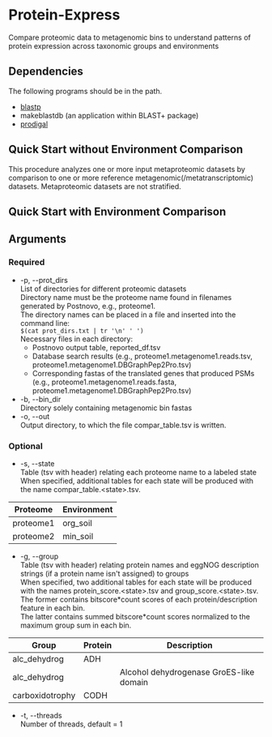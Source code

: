 # Protein-Express
Compare proteomic data to metagenomic bins to understand patterns of protein expression across taxonomic groups and environments

## Dependencies
The following programs should be in the path.
- [blastp](ftp://ftp.ncbi.nlm.nih.gov/blast/executables/blast+/LATEST/)
- makeblastdb (an application within BLAST+ package)
- [prodigal](https://github.com/hyattpd/Prodigal)

## Quick Start without Environment Comparison
This procedure analyzes one or more input metaproteomic datasets by comparison to one or more reference metagenomic(/metatranscriptomic) datasets. Metaproteomic datasets are not stratified.




## Quick Start with Environment Comparison

## Arguments
### Required
- -p, --prot_dirs <br />
List of directories for different proteomic datasets<br />
Directory name must be the proteome name found in filenames generated by Postnovo, e.g., 
proteome1.<br />
The directory names can be placed in a file and inserted into the command line:<br />
`$(cat prot_dirs.txt | tr '\n' ' ')`<br />
Necessary files in each directory:<br />
  - Postnovo output table, reported_df.tsv
  - Database search results
  (e.g., proteome1.metagenome1.reads.tsv, proteome1.metagenome1.DBGraphPep2Pro.tsv)
  - Corresponding fastas of the translated genes that produced PSMs
  (e.g., proteome1.metagenome1.reads.fasta, proteome1.metagenome1.DBGraphPep2Pro.tsv)<br />
- -b, --bin_dir<br />
Directory solely containing metagenomic bin fastas<br />
- -o, --out <br />
Output directory, to which the file compar_table.tsv is written.
### Optional
- -s, --state<br />
Table (tsv with header) relating each proteome name to a labeled state<br />
When specified, additional tables for each state will be produced with the name 
compar_table.\<state\>.tsv.

| Proteome  | Environment |
| --------- | ----------- |
| proteome1 | org_soil    |
| proteome2 | min_soil    |

- -g, --group <br />
Table (tsv with header) relating protein names 
and eggNOG description strings (if a protein name isn't assigned) to groups<br />
When specified, two additional tables for each state will be produced with the names 
protein_score.\<state\>.tsv and group_score.\<state\>.tsv.<br />
The former contains bitscore\*count scores of each protein/description feature in each bin.<br />
The latter contains summed bitscore\*count scores 
normalized to the maximum group sum in each bin.<br />

| Group           | Protein   | Description                             |
| --------------- | --------- | --------------------------------------- |
| alc_dehydrog    | ADH       |                                         |
| alc_dehydrog    |           | Alcohol dehydrogenase GroES-like domain |
| carboxidotrophy | CODH      |                                         |

- -t, --threads<br />
Number of threads, default = 1
